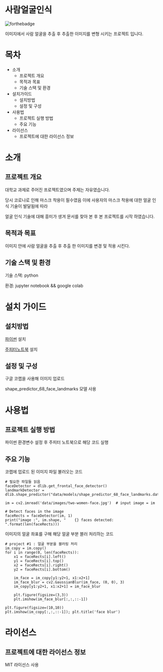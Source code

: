 # 사람얼굴인식

![forthebadge](https://forthebadge.com/images/badges/made-with-python.svg)

이미지에서 사람 얼굴을 추출 후 추출한 이미지를 변형 시키는 프로젝트 입니다.

# 목차

- 소개
  - 프로젝트 개요
  - 목적과 목표
  - 기술 스택 및 환경
- 설치가이드
  - 설치방법
  - 설정 및 구성
- 사용법
  - 프로젝트 실행 방법
  - 주요 기능 
- 라이선스
  - 프로젝트에 대한 라이선스 정보

# 소개

## 프로젝트 개요

대학교 과제로 주어진 프로젝트였으며 주제는 자유였습니다.

당시 코로나로 인해 마스크 착용이 필수였음 이에 사용자의 마스크 착용에 대한 얼굴 인식 기술이 발달됨에 따라

얼굴 인식 기술에 대해 흥미가 생겨 문서를 찾아 본 후 본 프로젝트를 시작 하였습니다.

## 목적과 목표

이미지 안에 사람 얼굴을 추출 후 추출 한 이미지를 변경 및 적용 시킨다.


## 기술 스택 및 환경

기술 스택: python

환경: jupyter notebook && google colab

# 설치 가이드

## 설치방법

[파이썬](https://www.python.org/) 설치

[주피터노트북](https://jupyter.org/) 설치

## 설정 및 구성

구글 코랩을 사용해 이미지 업로드

shape_predictor_68_face_landmarks 모델 사용


# 사용법

## 프로젝트 실행 방법

파이썬 환경변수 설정 후 주피터 노트북으로 해당 코드 실행

## 주요 기능

코랩에 업로드 된 이미지 파일 불러오는 코드

```
# 필요한 파일들 읽음
faceDetector = dlib.get_frontal_face_detector()
landmarkDetector = dlib.shape_predictor("data/models/shape_predictor_68_face_landmarks.dat")

im = cv2.imread('data/images/two-women-face.jpg')  # input image = im
    
# Detect faces in the image
faceRects = faceDetector(im, 1)
print("image :", im.shape, "    {} faces detected: ".format(len(faceRects)))
```

이미지의 얼굴 좌표를 구해 해당 얼굴 부분 블러 처리하는 코드

```
# project #1 : 얼굴 부분을 블러링 처리
im_copy = im.copy()
for i in range(0, len(faceRects)):
    x1 = faceRects[i].left()
    y1 = faceRects[i].top()
    x2 = faceRects[i].right()
    y2 = faceRects[i].bottom()

    im_face = im_copy[y1:y2+1, x1:x2+1]
    im_face_blur = cv2.GaussianBlur(im_face, (0, 0), 3)
    im_copy[y1:y2+1, x1:x2+1] = im_face_blur

    plt.figure(figsize=(3,3))
    plt.imshow(im_face_blur[:,:,::-1])
    
plt.figure(figsize=(10,10))
plt.imshow(im_copy[:,:,::-1]); plt.title('face blur')
```


# 라이선스

##  프로젝트에 대한 라이선스 정보

MIT 라이선스 사용


